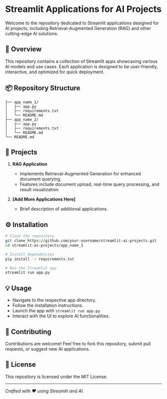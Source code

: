 
# Streamlit Applications for AI Projects

Welcome to the repository dedicated to Streamlit applications designed for AI projects, including Retrieval-Augmented Generation (RAG) and other cutting-edge AI solutions.

## 🚀 Overview

This repository contains a collection of Streamlit apps showcasing various AI models and use cases. Each application is designed to be user-friendly, interactive, and optimized for quick deployment.

## 📦 Repository Structure

```
├── app_name_1/
│   ├── app.py
│   ├── requirements.txt
│   └── README.md
├── app_name_2/
│   ├── app.py
│   ├── requirements.txt
│   └── README.md
└── README.md
```

## 🧠 Projects

1. **RAG Application**  
   - Implements Retrieval-Augmented Generation for enhanced document querying.
   - Features include document upload, real-time query processing, and result visualization.

2. **[Add More Applications Here]**  
   - Brief description of additional applications.

## ⚙️ Installation

```bash
# Clone the repository
git clone https://github.com/your-username/streamlit-ai-projects.git
cd streamlit-ai-projects/app_name_1

# Install dependencies
pip install -r requirements.txt

# Run the Streamlit app
streamlit run app.py
```

## 💡 Usage

- Navigate to the respective app directory.
- Follow the installation instructions.
- Launch the app with `streamlit run app.py`.
- Interact with the UI to explore AI functionalities.

## 🤝 Contributing

Contributions are welcome! Feel free to fork this repository, submit pull requests, or suggest new AI applications.

## 📜 License

This repository is licensed under the MIT License.

---

*Crafted with ❤️ using Streamlit and AI.*
